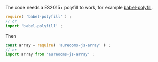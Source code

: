The code needs a ES2015+ polyfill to work, for example
[babel-polyfill](https://babeljs.io/docs/usage/polyfill).
```js
require( 'babel-polyfill' ) ;
// or
import 'babel-polyfill' ;
```

Then
```js
const array = require( 'aureooms-js-array' ) ;
// or
import array from 'aureooms-js-array' ;
```
